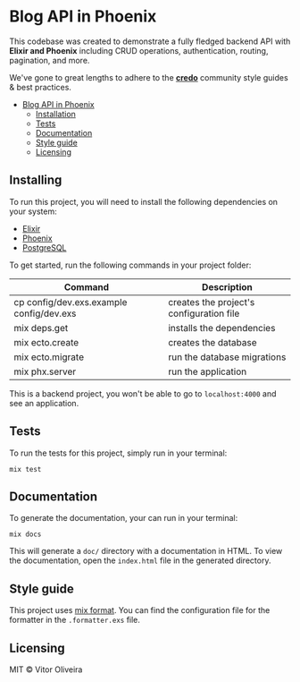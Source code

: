 # Blog API in Phoenix

This codebase was created to demonstrate a fully fledged backend API with **Elixir and Phoenix** including CRUD operations, authentication, routing, pagination, and more.

We've gone to great lengths to adhere to the **[credo](https://github.com/rrrene/credo)** community style guides & best practices.

- [Blog API in Phoenix](#blog-api-in-phoenix)
  - [Installation](#installation)
  - [Tests](#installation)
  - [Documentation](#documentation)
  - [Style guide](#style-guide)
  - [Licensing](#licensing)

## Installing

To run this project, you will need to install the following dependencies on your system:

* [Elixir](https://elixir-lang.org/install.html)
* [Phoenix](https://hexdocs.pm/phoenix/installation.html)
* [PostgreSQL](https://www.postgresql.org/download/macosx/)

To get started, run the following commands in your project folder:

| Command                                     | Description                                  |
|---------------------------------------------|----------------------------------------------|
| cp config/dev.exs.example config/dev.exs    | creates the project's configuration file     |
| mix deps.get                                | installs the dependencies                    |
| mix ecto.create                             | creates the database                         |
| mix ecto.migrate                            | run the database migrations                  |
| mix phx.server                              | run the application                          |

This is a backend project, you won't be able to go to `localhost:4000` and see an application.

## Tests

To run the tests for this project, simply run in your terminal:

```shell
mix test
```

## Documentation

To generate the documentation, your can run in your terminal:

```shell
mix docs
```

This will generate a `doc/` directory with a documentation in HTML. To view the documentation, open the `index.html` file in the generated directory.

## Style guide

This project uses [mix format](https://hexdocs.pm/mix/master/Mix.Tasks.Format.html). You can find the configuration file for the formatter in the `.formatter.exs` file.

## Licensing

MIT © Vitor Oliveira
